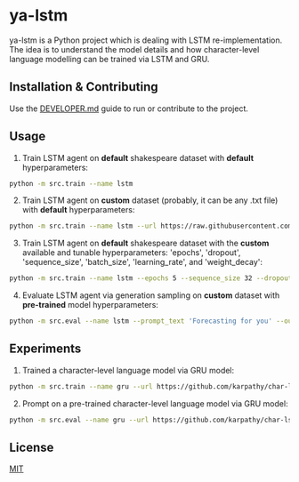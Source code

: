 # ya-lstm

ya-lstm is a Python project which is dealing with LSTM re-implementation. The idea is to understand the model details and how character-level language modelling can be trained via LSTM and GRU.

## Installation & Contributing

Use the [DEVELOPER.md](./DEVELOPER.md) guide to run or contribute to the project.

## Usage

1. Train LSTM agent on **default** shakespeare dataset with **default** hyperparameters:

```bash
python -m src.train --name lstm
```

2. Train LSTM agent on **custom** dataset (probably, it can be any .txt file) with **default** hyperparameters:

```bash
python -m src.train --name lstm --url https://raw.githubusercontent.com/karpathy/char-lstm/master/data/tinyshakespeare/input.txt
```

3. Train LSTM agent on **default** shakespeare dataset with the **custom** available and tunable hyperparameters: 'epochs', 'dropout', 'sequence_size', 'batch_size', 'learning_rate', and 'weight_decay':

```bash
python -m src.train --name lstm --epochs 5 --sequence_size 32 --dropout 0.3 --batch_size 256 --learning_rate 0.0001 --weight_decay 0.0001
```

4. Evaluate LSTM agent via generation sampling on **custom** dataset with **pre-trained** model hyperparameters:

```bash
python -m src.eval --name lstm --prompt_text 'Forecasting for you' --output_size 100
```

## Experiments

1. Trained a character-level language model via GRU model:

```bash
python -m src.train --name gru --url https://github.com/karpathy/char-lstm/blob/master/data/tinyshakespeare/input.txt --epochs 5 --dropout 0.25 --learning_rate 0.001 --sequence_size 64
```

2. Prompt on a pre-trained character-level language model via GRU model:

```bash
python -m src.eval --name gru --url https://github.com/karpathy/char-lstm/blob/master/data/tinyshakespeare/input.txt --sequence_size 64 --prompt_text 'hello, my darling, my name is lord orvald and i am fond of staring at your' --output_size 128
```

## License

[MIT](./LICENSE)